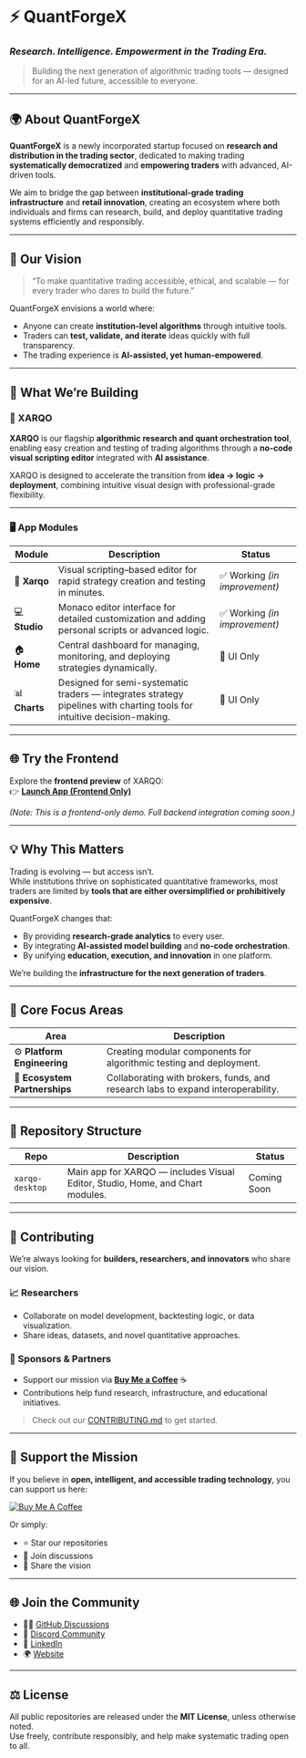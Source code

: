 # ⚡ QuantForgeX  
### _Research. Intelligence. Empowerment in the Trading Era._

> Building the next generation of algorithmic trading tools — designed for an AI-led future, accessible to everyone.

---

## 🌍 About QuantForgeX

**QuantForgeX** is a newly incorporated startup focused on **research and distribution in the trading sector**, dedicated to making trading **systematically democratized** and **empowering traders** with advanced, AI-driven tools.

We aim to bridge the gap between **institutional-grade trading infrastructure** and **retail innovation**, creating an ecosystem where both individuals and firms can research, build, and deploy quantitative trading systems efficiently and responsibly.

---

## 🎯 Our Vision

> “To make quantitative trading accessible, ethical, and scalable — for every trader who dares to build the future.”

QuantForgeX envisions a world where:
- Anyone can create **institution-level algorithms** through intuitive tools.  
- Traders can **test, validate, and iterate** ideas quickly with full transparency.  
- The trading experience is **AI-assisted, yet human-empowered**.

---

## 🧰 What We’re Building

### 🧠 **XARQO**  
**XARQO** is our flagship **algorithmic research and quant orchestration tool**, enabling easy creation and testing of trading algorithms through a **no-code visual scripting editor** integrated with **AI assistance**.

XARQO is designed to accelerate the transition from **idea → logic → deployment**, combining intuitive visual design with professional-grade flexibility.

---

### 🖥️ App Modules

| Module | Description | Status |
|---------|--------------|--------|
| 🧩 **Xarqo** | Visual scripting–based editor for rapid strategy creation and testing in minutes. | ✅ Working *(in improvement)* |
| 💻 **Studio** | Monaco editor interface for detailed customization and adding personal scripts or advanced logic. | ✅ Working *(in improvement)* |
| 🏠 **Home** | Central dashboard for managing, monitoring, and deploying strategies dynamically. | 🧱 UI Only |
| 📊 **Charts** | Designed for semi-systematic traders — integrates strategy pipelines with charting tools for intuitive decision-making. | 🧱 UI Only |

---

## 🌐 Try the Frontend

Explore the **frontend preview** of XARQO:  
👉 [**Launch App (Frontend Only)**](#) <!-- Replace # with actual deployed frontend link -->

*(Note: This is a frontend-only demo. Full backend integration coming soon.)*

---

## 💡 Why This Matters

Trading is evolving — but access isn’t.  
While institutions thrive on sophisticated quantitative frameworks, most traders are limited by **tools that are either oversimplified or prohibitively expensive**.

QuantForgeX changes that:
- By providing **research-grade analytics** to every user.  
- By integrating **AI-assisted model building** and **no-code orchestration**.  
- By unifying **education, execution, and innovation** in one platform.

We’re building the **infrastructure for the next generation of traders**.

---

## 🧭 Core Focus Areas

| Area | Description |
|------|--------------|
| ⚙️ **Platform Engineering** | Creating modular components for algorithmic testing and deployment. |
| 🤝 **Ecosystem Partnerships** | Collaborating with brokers, funds, and research labs to expand interoperability. |

---

## 📂 Repository Structure

| Repo | Description | Status |
|------|--------------|-----|
| `xarqo-desktop` | Main app for XARQO — includes Visual Editor, Studio, Home, and Chart modules. | Coming Soon |

---

## 🤝 Contributing

We’re always looking for **builders, researchers, and innovators** who share our vision.

### 📈 Researchers
- Collaborate on model development, backtesting logic, or data visualization.  
- Share ideas, datasets, and novel quantitative approaches.

### 💸 Sponsors & Partners
- Support our mission via [**Buy Me a Coffee**](https://buymeacoffee.com/quantforgex) ☕  
- Contributions help fund research, infrastructure, and educational initiatives.

> Check out our [CONTRIBUTING.md](CONTRIBUTING.md) to get started.

---

## 💖 Support the Mission

If you believe in **open, intelligent, and accessible trading technology**, you can support us here:

[![Buy Me A Coffee](https://img.shields.io/badge/☕-Buy%20Me%20A%20Coffee-orange)](https://buymeacoffee.com/quantforgex)

Or simply:
- ⭐ Star our repositories  
- 💬 Join discussions  
- 🚀 Share the vision

---

## 🌐 Join the Community

- 🧑‍💻 [GitHub Discussions](https://github.com/QuantForgeX/discussions)  
- 💬 [Discord Community](https://discord.gg/qp38J3kuFh)  
- 📰 [LinkedIn](https://linkedin.com/company/quantforgex)  
- 🌍 [Website](https://quantforgex.com)

---

## ⚖️ License

All public repositories are released under the **MIT License**, unless otherwise noted.  
Use freely, contribute responsibly, and help make systematic trading open to all.

